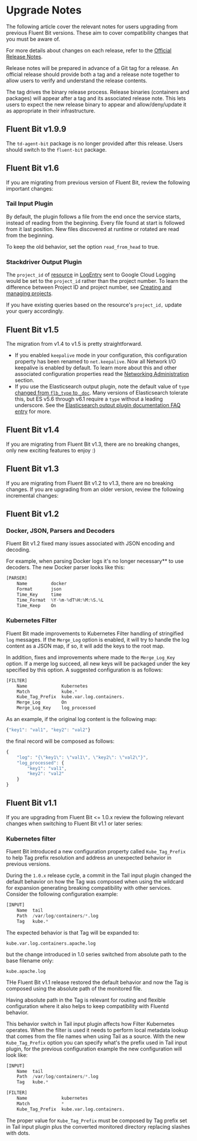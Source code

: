 # Upgrade Notes

The following article cover the relevant notes for users upgrading from previous
Fluent Bit versions. These aim to cover compatibility changes that you must be aware of.

For more details about changes on each release, refer to the
 [Official Release Notes](https://fluentbit.io/announcements/).

Release notes will be prepared in advance of a Git tag for a release. An official
release should provide both a tag and a release note together to allow users to
verify and understand the release contents.

The tag drives the binary release process. Release binaries (containers and packages)
will appear after a tag and its associated release note. This lets users to expect
the new release binary to appear and allow/deny/update it as appropriate in their
infrastructure.

## Fluent Bit v1.9.9

The `td-agent-bit` package is no longer provided after this release.
Users should switch to the `fluent-bit` package.

## Fluent Bit v1.6

If you are migrating from previous version of Fluent Bit, review the following
important changes:

### Tail Input Plugin

By default, the plugin follows a file from the end once the service starts, instead
of reading from the beginning. Every file found at start is followed from it last
position. New files discovered at runtime or rotated are read from the beginning.

To keep the old behavior, set the option `read_from_head` to true.

### Stackdriver Output Plugin

The `project_id` of
[resource](https://cloud.google.com/logging/docs/reference/v2/rest/v2/MonitoredResource)
in [LogEntry](https://cloud.google.com/logging/docs/reference/v2/rest/v2/LogEntry)
sent to Google Cloud Logging would be set to the `project_id` rather than the project
number. To learn the difference between Project ID and project number, see
[Creating and managing projects](https://cloud.google.com/resource-manager/docs/creating-managing-projects#before_you_begin).

If you have existing queries based on the resource's `project_id,` update your query accordingly.

## Fluent Bit v1.5

The migration from v1.4 to v1.5 is pretty straightforward.

- If you enabled `keepalive` mode in your configuration, this configuration property
  has been renamed to `net.keepalive`. Now all Network I/O keepalive is enabled by
  default. To learn more about this and other associated configuration properties
  read the
  [Networking Administration](https://docs.fluentbit.io/manual/administration/networking#tcp-keepalive)
  section.
- If you use the Elasticsearch output plugin, note the default value of `type`
  [changed from `flb_type` to `_doc`](https://github.com/fluent/fluent-bit/commit/04ed3d8104ca8a2f491453777ae6e38e5377817e#diff-c9ae115d3acaceac5efb949edbb21196).
  Many versions of Elasticsearch tolerate this, but ES v5.6 through v6.1 require
  a `type` without a leading underscore. See the
  [Elasticsearch output plugin documentation FAQ entry](https://docs.fluentbit.io/manual/pipeline/outputs/elasticsearch#faq-underscore) for more.

## Fluent Bit v1.4

If you are migrating from Fluent Bit v1.3, there are no breaking changes, only new exciting features to enjoy :\)

## Fluent Bit v1.3

If you are migrating from Fluent Bit v1.2 to v1.3, there are no breaking changes.
If you are upgrading from an older version, review the following incremental changes:

## Fluent Bit v1.2

### Docker, JSON, Parsers and Decoders

Fluent Bit v1.2 fixed many issues associated with JSON encoding and decoding.

For example, when parsing Docker logs it's no longer necessary** to use decoders. The
new Docker parser looks like this:

```python
[PARSER]
    Name         docker
    Format       json
    Time_Key     time
    Time_Format  %Y-%m-%dT%H:%M:%S.%L
    Time_Keep    On
```

### Kubernetes Filter

Fluent Bit made improvements to Kubernetes Filter handling of stringified `log`
messages. If the `Merge_Log` option is enabled, it will try to handle the log content
as a JSON map, if so, it will add the keys to the root map.

In addition, fixes and improvements where made to the  `Merge_Log_Key` option. If a
merge log succeed, all new keys will be packaged under the key specified by this
option. A suggested configuration is as follows:

```python
[FILTER]
    Name             Kubernetes
    Match            kube.*
    Kube_Tag_Prefix  kube.var.log.containers.
    Merge_Log        On
    Merge_Log_Key    log_processed
```

As an example, if the original log content is the following map:

```javascript
{"key1": "val1", "key2": "val2"}
```

the final record will be composed as follows:

```javascript
{
    "log": "{\"key1\": \"val1\", \"key2\": \"val2\"}",
    "log_processed": {
        "key1": "val1",
        "key2": "val2"
    }
}
```

## Fluent Bit v1.1

If you are upgrading from Fluent Bit &lt;= 1.0.x review the following relevant
changes when switching to Fluent Bit v1.1 or later series:

### Kubernetes filter

Fluent Bit introduced a new configuration property called `Kube_Tag_Prefix` to help
Tag prefix resolution and address an unexpected behavior in previous versions.

During the `1.0.x` release cycle, a commit in the Tail input plugin changed the
default behavior on how the Tag was composed when using the wildcard for expansion
generating breaking compatibility with other services. Consider the following
configuration example:

```python
[INPUT]
    Name  tail
    Path  /var/log/containers/*.log
    Tag   kube.*
```

The expected behavior is that Tag will be expanded to:

```text
kube.var.log.containers.apache.log
```

but the change introduced in 1.0 series switched from absolute path to the base filename only:

```text
kube.apache.log
```

THe Fluent Bit v1.1 release restored the default behavior and now the Tag is
composed using the absolute path of the monitored file.

Having absolute path in the Tag is relevant for routing and flexible configuration
where it also helps to keep compatibility with Fluentd behavior.

This behavior switch in Tail input plugin affects how Filter Kubernetes operates.
When the filter is used it needs to perform local metadata lookup that comes from the
file names when using Tail as a source. With the new `Kube_Tag_Prefix` option
you can specify what's the prefix used in Tail input plugin, for the previous configuration
example the new configuration will look like:

```python
[INPUT]
    Name  tail
    Path  /var/log/containers/*.log
    Tag   kube.*

[FILTER]
    Name             kubernetes
    Match            *
    Kube_Tag_Prefix  kube.var.log.containers.
```

The proper value for `Kube_Tag_Prefix` must be composed by Tag prefix set in Tail
input plugin plus the converted monitored directory replacing slashes with dots.
